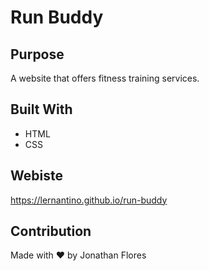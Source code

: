 # Run Buddy

## Purpose
A website that offers fitness training services.

## Built With
* HTML
* CSS

## Webiste
https://lernantino.github.io/run-buddy

## Contribution
Made with ❤️ by Jonathan Flores
